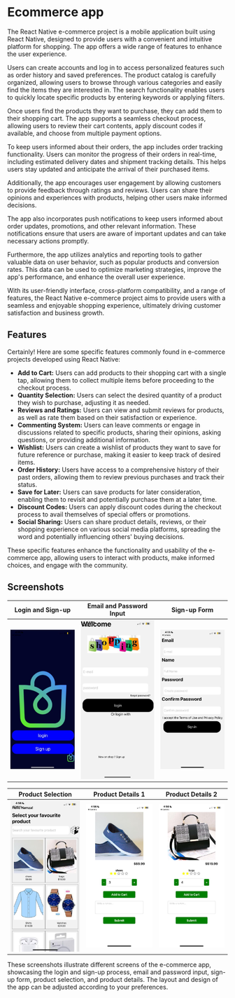 # Ecommerce app

The React Native e-commerce project is a mobile application built using React Native, designed to provide users with a convenient and intuitive platform for shopping. The app offers a wide range of features to enhance the user experience.

Users can create accounts and log in to access personalized features such as order history and saved preferences. The product catalog is carefully organized, allowing users to browse through various categories and easily find the items they are interested in. The search functionality enables users to quickly locate specific products by entering keywords or applying filters.

Once users find the products they want to purchase, they can add them to their shopping cart. The app supports a seamless checkout process, allowing users to review their cart contents, apply discount codes if available, and choose from multiple payment options.

To keep users informed about their orders, the app includes order tracking functionality. Users can monitor the progress of their orders in real-time, including estimated delivery dates and shipment tracking details. This helps users stay updated and anticipate the arrival of their purchased items.

Additionally, the app encourages user engagement by allowing customers to provide feedback through ratings and reviews. Users can share their opinions and experiences with products, helping other users make informed decisions.

The app also incorporates push notifications to keep users informed about order updates, promotions, and other relevant information. These notifications ensure that users are aware of important updates and can take necessary actions promptly.

Furthermore, the app utilizes analytics and reporting tools to gather valuable data on user behavior, such as popular products and conversion rates. This data can be used to optimize marketing strategies, improve the app's performance, and enhance the overall user experience.

With its user-friendly interface, cross-platform compatibility, and a range of features, the React Native e-commerce project aims to provide users with a seamless and enjoyable shopping experience, ultimately driving customer satisfaction and business growth.

## Features

Certainly! Here are some specific features commonly found in e-commerce projects developed using React Native:

- **Add to Cart:** Users can add products to their shopping cart with a single tap, allowing them to collect multiple items before proceeding to the checkout process.
- **Quantity Selection:** Users can select the desired quantity of a product they wish to purchase, adjusting it as needed.
- **Reviews and Ratings:** Users can view and submit reviews for products, as well as rate them based on their satisfaction or experience.
- **Commenting System:** Users can leave comments or engage in discussions related to specific products, sharing their opinions, asking questions, or providing additional information.
- **Wishlist:** Users can create a wishlist of products they want to save for future reference or purchase, making it easier to keep track of desired items.
- **Order History:** Users have access to a comprehensive history of their past orders, allowing them to review previous purchases and track their status.
- **Save for Later:** Users can save products for later consideration, enabling them to revisit and potentially purchase them at a later time.
- **Discount Codes:** Users can apply discount codes during the checkout process to avail themselves of special offers or promotions.
- **Social Sharing:** Users can share product details, reviews, or their shopping experience on various social media platforms, spreading the word and potentially influencing others' buying decisions.

These specific features enhance the functionality and usability of the e-commerce app, allowing users to interact with products, make informed choices, and engage with the community.

## Screenshots

| Login and Sign-up                      | Email and Password Input               | Sign-up Form                           |
| -------------------------------------- | -------------------------------------- | -------------------------------------- |
| ![Screenshot 1](./assets/IImage1.jpeg) | ![Screenshot 2](./assets/IImage2.jpeg) | ![Screenshot 3](./assets/IImage3.jpeg) |

| Product Selection                      | Product Details 1                      | Product Details 2                      |
| -------------------------------------- | -------------------------------------- | -------------------------------------- |
| ![Screenshot 4](./assets/IImage4.jpeg) | ![Screenshot 5](./assets/IImage5.jpeg) | ![Screenshot 6](./assets/IImage6.jpeg) |

These screenshots illustrate different screens of the e-commerce app, showcasing the login and sign-up process, email and password input, sign-up form, product selection, and product details. The layout and design of the app can be adjusted according to your preferences.

